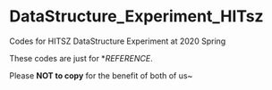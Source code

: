 # DataStructure_Experiment_HITsz
Codes for HITSZ DataStructure Experiment at 2020 Spring

These codes are just for **REFERENCE*.

Please **NOT to copy** for the benefit of both of us~
